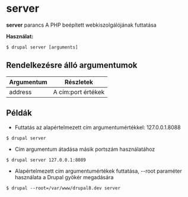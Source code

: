 # server
**server** parancs A PHP beépített webkiszolgálójának futtatása

**Használat:**
```
$ drupal server [arguments] 
```

## Rendelkezésre álló argumentumok
Argumentum | Részletek
---------|-------------
address | A cím:port értékek

## Példák
* Futtatás az alapértelmezett cím argumentumértékkel: 127.0.0.1.8088
```
$ drupal server
```
* Cím argumentum átadása másik portszám használatához
```
$ drupal server 127.0.0.1:8089
```
* Alapértelmezett cím argumentumértékek futtatása, --root paraméter használata a Drupal gyökér megadására
```
$ drupal --root=/var/www/drupal8.dev server
```
